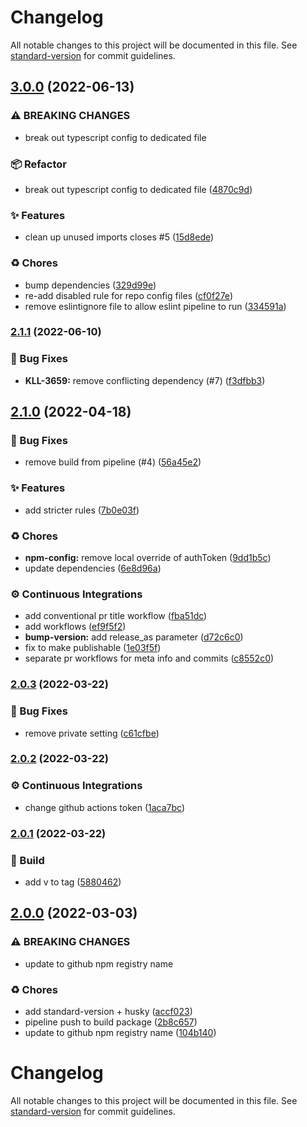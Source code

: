 # Changelog

All notable changes to this project will be documented in this file. See [standard-version](https://github.com/conventional-changelog/standard-version) for commit guidelines.

## [3.0.0](https://github.com/KL-Engineering/kidsloop-eslint-config/branches/compare/v3.0.0%0Dv2.1.1) (2022-06-13)


### ⚠ BREAKING CHANGES

* break out typescript config to dedicated file

### 📦 Refactor

* break out typescript config to dedicated file ([4870c9d](https://github.com/KL-Engineering/kidsloop-eslint-config/commits/4870c9d216171b36bb37faf72e364ef04db93953))


### ✨ Features

* clean up unused imports closes #5 ([15d8ede](https://github.com/KL-Engineering/kidsloop-eslint-config/commits/15d8edeeb829f7e31c798f8ebf24b6a19b76868b))


### ♻️ Chores

* bump dependencies ([329d99e](https://github.com/KL-Engineering/kidsloop-eslint-config/commits/329d99ed26d979d128717f7403cdb6273d4448b4))
* re-add disabled rule for repo config files ([cf0f27e](https://github.com/KL-Engineering/kidsloop-eslint-config/commits/cf0f27efe410f4112ec3cfb2da86ab8eff8cd9c0))
* remove eslintignore file to allow eslint pipeline to run ([334591a](https://github.com/KL-Engineering/kidsloop-eslint-config/commits/334591a816c948ebd5fbc53e3ec0897a1147a84e))

### [2.1.1](https://github.com/KL-Engineering/kidsloop-eslint-config/branches/compare/v2.1.1%0Dv2.1.0) (2022-06-10)


### 🐛 Bug Fixes

* **KLL-3659:** remove conflicting dependency (#7) ([f3dfbb3](https://github.com/KL-Engineering/kidsloop-eslint-config/commits/f3dfbb3cc0aceb89d06029e6fa050c739cf102eb))

## [2.1.0](https://github.com/KL-Engineering/kidsloop-eslint-config/branches/compare/v2.1.0%0Dv2.0.3) (2022-04-18)


### 🐛 Bug Fixes

* remove build from pipeline (#4) ([56a45e2](https://github.com/KL-Engineering/kidsloop-eslint-config/commits/56a45e2fc5a614e42c65d51198bc9188cebbead5))


### ✨ Features

* add stricter rules ([7b0e03f](https://github.com/KL-Engineering/kidsloop-eslint-config/commits/7b0e03f9254b27a98484cde3b50ba90793364ca5))


### ♻️ Chores

* **npm-config:** remove local override of authToken ([9dd1b5c](https://github.com/KL-Engineering/kidsloop-eslint-config/commits/9dd1b5c3a4b17cd29082b0321c1797a0e7832503))
* update dependencies ([6e8d96a](https://github.com/KL-Engineering/kidsloop-eslint-config/commits/6e8d96a6e82eeadef1937c0536a4ccde3c518d55))


### ⚙️ Continuous Integrations

* add conventional pr title workflow ([fba51dc](https://github.com/KL-Engineering/kidsloop-eslint-config/commits/fba51dcda22c2f6a6f3d09a8338f77b1f4df7984))
* add workflows ([ef9f5f2](https://github.com/KL-Engineering/kidsloop-eslint-config/commits/ef9f5f2b96d51579c6e9b428d6a6d39bc70d563e))
* **bump-version:** add release_as parameter ([d72c6c0](https://github.com/KL-Engineering/kidsloop-eslint-config/commits/d72c6c04eef2b95f787ccb337bdbc99cdaf28087))
* fix to make publishable ([1e03f5f](https://github.com/KL-Engineering/kidsloop-eslint-config/commits/1e03f5ff98c9cc19ced78875c8664a83b5af6e6a))
* separate pr workflows for meta info and commits ([c8552c0](https://github.com/KL-Engineering/kidsloop-eslint-config/commits/c8552c0378c69b7154def875118ebad47e09d992))

### [2.0.3](https://github.com/KL-Engineering/kidsloop-eslint-config/branches/compare/v2.0.3%0Dv2.0.2) (2022-03-22)


### 🐛 Bug Fixes

* remove private setting ([c61cfbe](https://github.com/KL-Engineering/kidsloop-eslint-config/commits/c61cfbe6cd599d54cecc0dc436b929521d66cacf))

### [2.0.2](https://github.com/KL-Engineering/kidsloop-eslint-config/branches/compare/v2.0.2%0Dv2.0.1) (2022-03-22)


### ⚙️ Continuous Integrations

* change github actions token ([1aca7bc](https://github.com/KL-Engineering/kidsloop-eslint-config/commits/1aca7bc452b814d607e370eae1692be5a039c8c2))

### [2.0.1](https://github.com/KL-Engineering/kidsloop-eslint-config/branches/compare/v2.0.1%0Dv2.0.0) (2022-03-22)


### 🔨 Build

* add v to tag ([5880462](https://github.com/KL-Engineering/kidsloop-eslint-config/commits/58804621933722c456d5ef9aa528c2578684d2e2))

## [2.0.0](https://github.com/KL-Engineering/kidsloop-eslint-config/branches/compare/2.0.0%0D1.4.1) (2022-03-03)


### ⚠ BREAKING CHANGES

* update to github npm registry name

### ♻️ Chores

* add standard-version + husky ([accf023](https://github.com/KL-Engineering/kidsloop-eslint-config/commits/accf023f882ae1360f726c6536e74e99feb9a977))
* pipeline push to build package ([2b8c657](https://github.com/KL-Engineering/kidsloop-eslint-config/commits/2b8c657b10fe3a0c42337ff9a3ef3590a15b11c2))
* update to github npm registry name ([104b140](https://github.com/KL-Engineering/kidsloop-eslint-config/commits/104b1407525a59d7b0b63d781260be3f79390cd8))

# Changelog

All notable changes to this project will be documented in this file. See [standard-version](https://github.com/conventional-changelog/standard-version) for commit guidelines.
